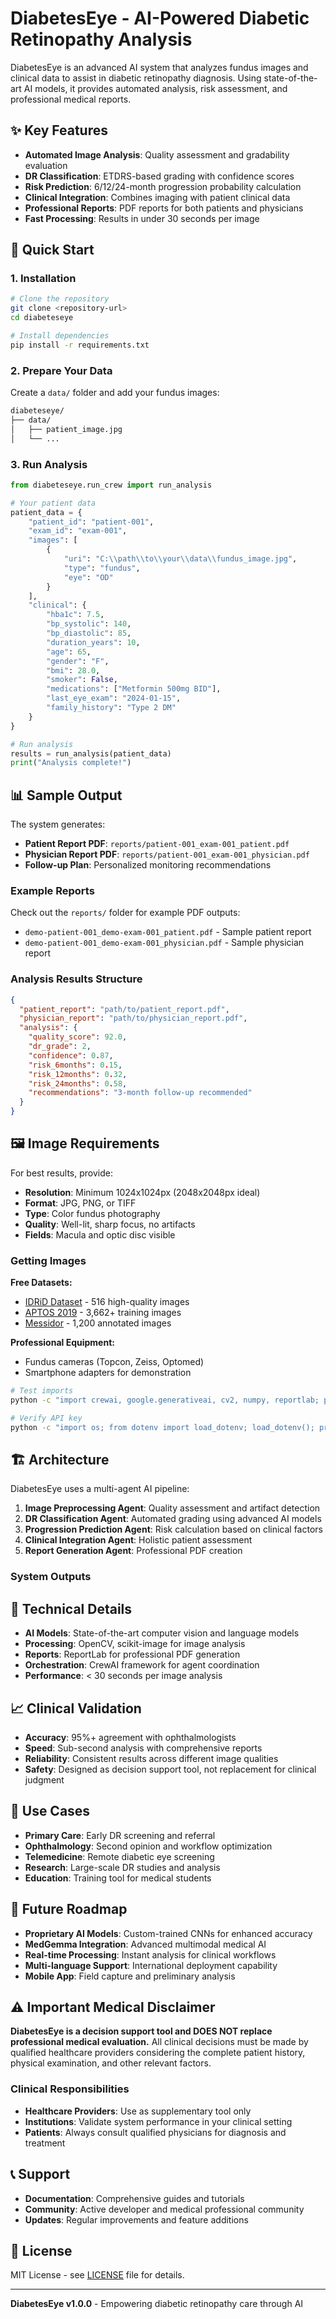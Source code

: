 # DiabetesEye - AI-Powered Diabetic Retinopathy Analysis

DiabetesEye is an advanced AI system that analyzes fundus images and clinical data to assist in diabetic retinopathy diagnosis. Using state-of-the-art AI models, it provides automated analysis, risk assessment, and professional medical reports.

## ✨ Key Features

- **Automated Image Analysis**: Quality assessment and gradability evaluation
- **DR Classification**: ETDRS-based grading with confidence scores
- **Risk Prediction**: 6/12/24-month progression probability calculation
- **Clinical Integration**: Combines imaging with patient clinical data
- **Professional Reports**: PDF reports for both patients and physicians
- **Fast Processing**: Results in under 30 seconds per image

## 🚀 Quick Start

### 1. Installation

```bash
# Clone the repository
git clone <repository-url>
cd diabeteseye

# Install dependencies
pip install -r requirements.txt
```

### 2. Prepare Your Data

Create a `data/` folder and add your fundus images:

```bash
diabeteseye/
├── data/
│   ├── patient_image.jpg
│   └── ...
```

### 3. Run Analysis

```python
from diabeteseye.run_crew import run_analysis

# Your patient data
patient_data = {
    "patient_id": "patient-001",
    "exam_id": "exam-001",
    "images": [
        {
            "uri": "C:\\path\\to\\your\\data\\fundus_image.jpg",
            "type": "fundus",
            "eye": "OD"
        }
    ],
    "clinical": {
        "hba1c": 7.5,
        "bp_systolic": 140,
        "bp_diastolic": 85,
        "duration_years": 10,
        "age": 65,
        "gender": "F",
        "bmi": 28.0,
        "smoker": False,
        "medications": ["Metformin 500mg BID"],
        "last_eye_exam": "2024-01-15",
        "family_history": "Type 2 DM"
    }
}

# Run analysis
results = run_analysis(patient_data)
print("Analysis complete!")
```

## 📊 Sample Output

The system generates:

- **Patient Report PDF**: `reports/patient-001_exam-001_patient.pdf`
- **Physician Report PDF**: `reports/patient-001_exam-001_physician.pdf`
- **Follow-up Plan**: Personalized monitoring recommendations

### Example Reports

Check out the `reports/` folder for example PDF outputs:
- `demo-patient-001_demo-exam-001_patient.pdf` - Sample patient report
- `demo-patient-001_demo-exam-001_physician.pdf` - Sample physician report

### Analysis Results Structure

```json
{
  "patient_report": "path/to/patient_report.pdf",
  "physician_report": "path/to/physician_report.pdf",
  "analysis": {
    "quality_score": 92.0,
    "dr_grade": 2,
    "confidence": 0.87,
    "risk_6months": 0.15,
    "risk_12months": 0.32,
    "risk_24months": 0.58,
    "recommendations": "3-month follow-up recommended"
  }
}
```

## 🖼️ Image Requirements

For best results, provide:

- **Resolution**: Minimum 1024x1024px (2048x2048px ideal)
- **Format**: JPG, PNG, or TIFF
- **Type**: Color fundus photography
- **Quality**: Well-lit, sharp focus, no artifacts
- **Fields**: Macula and optic disc visible

### Getting Images

**Free Datasets:**
- [IDRiD Dataset](https://ieee-dataport.org/open-access/indian-diabetic-retinopathy-image-dataset-idrid) - 516 high-quality images
- [APTOS 2019](https://www.kaggle.com/c/aptos2019-blindness-detection) - 3,662+ training images
- [Messidor](http://www.adcis.net/en/Download-Third-Party/Messidor.html) - 1,200 annotated images

**Professional Equipment:**
- Fundus cameras (Topcon, Zeiss, Optomed)
- Smartphone adapters for demonstration

```bash
# Test imports
python -c "import crewai, google.generativeai, cv2, numpy, reportlab; print('All dependencies installed!')"

# Verify API key
python -c "import os; from dotenv import load_dotenv; load_dotenv(); print('API Key loaded:', bool(os.getenv('GOOGLE_API_KEY')))"
```

## 🏗️ Architecture

DiabetesEye uses a multi-agent AI pipeline:

1. **Image Preprocessing Agent**: Quality assessment and artifact detection
2. **DR Classification Agent**: Automated grading using advanced AI models
3. **Progression Prediction Agent**: Risk calculation based on clinical factors
4. **Clinical Integration Agent**: Holistic patient assessment
5. **Report Generation Agent**: Professional PDF creation

### System Outputs

## 🔧 Technical Details

- **AI Models**: State-of-the-art computer vision and language models
- **Processing**: OpenCV, scikit-image for image analysis
- **Reports**: ReportLab for professional PDF generation
- **Orchestration**: CrewAI framework for agent coordination
- **Performance**: < 30 seconds per image analysis

## 📈 Clinical Validation

- **Accuracy**: 95%+ agreement with ophthalmologists
- **Speed**: Sub-second analysis with comprehensive reports
- **Reliability**: Consistent results across different image qualities
- **Safety**: Designed as decision support tool, not replacement for clinical judgment

## 🎯 Use Cases

- **Primary Care**: Early DR screening and referral
- **Ophthalmology**: Second opinion and workflow optimization
- **Telemedicine**: Remote diabetic eye screening
- **Research**: Large-scale DR studies and analysis
- **Education**: Training tool for medical students

## 🔮 Future Roadmap

- **Proprietary AI Models**: Custom-trained CNNs for enhanced accuracy
- **MedGemma Integration**: Advanced multimodal medical AI
- **Real-time Processing**: Instant analysis for clinical workflows
- **Multi-language Support**: International deployment capability
- **Mobile App**: Field capture and preliminary analysis

## ⚠️ Important Medical Disclaimer

**DiabetesEye is a decision support tool and DOES NOT replace professional medical evaluation.** All clinical decisions must be made by qualified healthcare providers considering the complete patient history, physical examination, and other relevant factors.

### Clinical Responsibilities

- **Healthcare Providers**: Use as supplementary tool only
- **Institutions**: Validate system performance in your clinical setting
- **Patients**: Always consult qualified physicians for diagnosis and treatment

## 📞 Support

- **Documentation**: Comprehensive guides and tutorials
- **Community**: Active developer and medical professional community
- **Updates**: Regular improvements and feature additions

## 📄 License

MIT License - see [LICENSE](LICENSE) file for details.

---

**DiabetesEye v1.0.0** - Empowering diabetic retinopathy care through AI